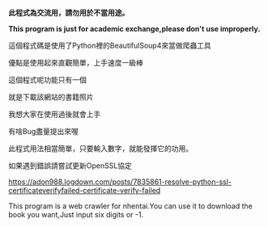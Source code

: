 **此程式為交流用，請勿用於不當用途。**

**This program is just for academic exchange,please don't use improperly.**

這個程式碼是使用了Python裡的BeautifulSoup4來當做爬蟲工具

優點是使用起來直觀簡單，上手速度一級棒

這個程式呢功能只有一個

就是下載該網站的書籍照片

我想大家在使用過後就會上手

有啥Bug盡量提出來喔

此程式用法相當簡單，只要輸入數字，就能發揮它的功用。

如果遇到錯誤請嘗試更新OpenSSL協定

<https://adon988.logdown.com/posts/7835861-resolve-python-ssl-certificateverifyfailed-certificate-verify-failed>




This program is a web crawler for nhentai.You can use it to download the book you want,Just input six digits or -1.

